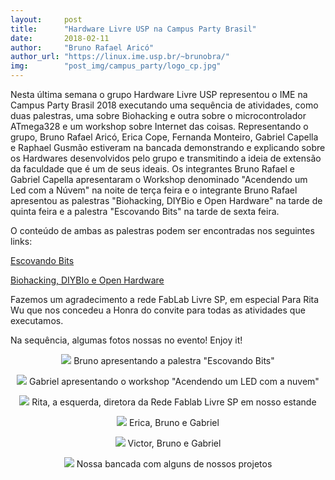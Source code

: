 ```yaml
---
layout:     post
title:      "Hardware Livre USP na Campus Party Brasil"
date:       2018-02-11
author:     "Bruno Rafael Aricó"
author_url: "https://linux.ime.usp.br/~brunobra/"
img: 	    "post_img/campus_party/logo_cp.jpg"
---
```


Nesta última semana o grupo Hardware Livre USP representou o IME na Campus Party Brasil 2018 executando uma sequência de atividades, como duas palestras, uma sobre Biohacking e outra sobre o microcontrolador ATmega328 e um workshop sobre Internet das coisas.
Representando o grupo, Bruno Rafael Aricó, Erica Cope, Fernanda Monteiro, Gabriel Capella e Raphael Gusmão estiveram na bancada demonstrando e explicando sobre os Hardwares desenvolvidos pelo grupo e transmitindo a ideia de extensão da faculdade que é um de seus ideais.
Os integrantes Bruno Rafael e Gabriel Capella apresentaram o Workshop denominado "Acendendo um Led com a Núvem" na noite de terça feira e o integrante Bruno Rafael apresentou as palestras "Biohacking, DIYBio e Open Hardware" na tarde de quinta feira e a palestra "Escovando Bits" na tarde de sexta feira.

O conteúdo de ambas as palestras podem ser encontradas nos seguintes links:

[Escovando Bits][bits]

[Biohacking, DIYBIo e Open Hardware][bio]

Fazemos um agradecimento a rede FabLab Livre SP, em especial Para Rita Wu que nos concedeu a Honra do convite para todas as atividades que executamos.

Na sequência, algumas fotos nossas no evento! Enjoy it! 

<p style="text-align: center;">
    <img src="{{ site.baseurl }}/post_img/campus_party/bruno_palco.jpg" style="margin: 0 auto; max-height: 390px;" />
Bruno apresentando a palestra "Escovando Bits"
</p>

<p style="text-align: center;">
    <img src="{{ site.baseurl }}/post_img/campus_party/capella_palco.jpg" style="margin: 0 auto; max-height: 390px;" />
Gabriel apresentando o workshop "Acendendo um LED com a nuvem"
</p>

<p style="text-align: center;">
    <img src="{{ site.baseurl }}/post_img/campus_party/stand_rita.jpg" style="margin: 0 auto; max-height: 390px;" />
Rita, a esquerda, diretora da Rede Fablab Livre SP em nosso estande
</p>

<p style="text-align: center;">
    <img src="{{ site.baseurl }}/post_img/campus_party/grupo_campus.jpg" style="margin: 0 auto; max-height: 390px;" />
Erica, Bruno e Gabriel
</p>

<p style="text-align: center;">
    <img src="{{ site.baseurl }}/post_img/campus_party/equipe.jpg" style="margin: 0 auto; max-height: 390px;" />
Victor, Bruno e Gabriel
</p>

<p style="text-align: center;">
    <img src="{{ site.baseurl }}/post_img/campus_party/stand.jpg" style="margin: 0 auto; max-height: 390px;" />
Nossa bancada com alguns de nossos projetos
</p>


[bits]: <https://www.youtube.com/watch?v=aUoU0zRtJ-M>
[bio]: <https://www.youtube.com/watch?v=0vr-9z18M_c>
